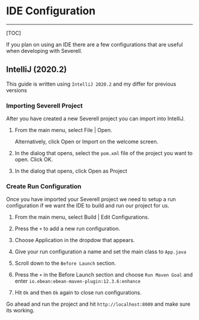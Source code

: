 # IDE Configuration
---
[TOC]

If you plan on using an IDE there are a few configurations that are useful when developing with Severell.

## IntelliJ (2020.2)

This guide is written using `IntelliJ 2020.2` and my differ for previous versions

### Importing Severell Project

After you have created a new Severell project you can import into IntelliJ. 

1. From the main menu, select File | Open.

   Alternatively, click Open or Import on the welcome screen.

2. In the dialog that opens, select the `pom.xml` file of the project you want to open.
   Click OK.
   
3. In the dialog that opens, click Open as Project
   
### Create Run Configuration

Once you have imported your Severell project we need to setup a run configuration if we want the IDE to build and run our project for us.

1. From the main menu, select Build | Edit Configurations.

2. Press the `+` to add a new run configuration.

3. Choose Application in the dropdow that appears.

4. Give your run configuration a name and set the main class to `App.java`

5. Scroll down to the `Before Launch` section. 

6. Press the `+` in the Before Launch section and choose `Run Maven Goal` and enter `io.ebean:ebean-maven-plugin:12.3.6:enhance`

7. Hit `Ok` and then `Ok` again to close run configurations.

Go ahead and run the project and hit `http://localhost:8009` and make sure its working.